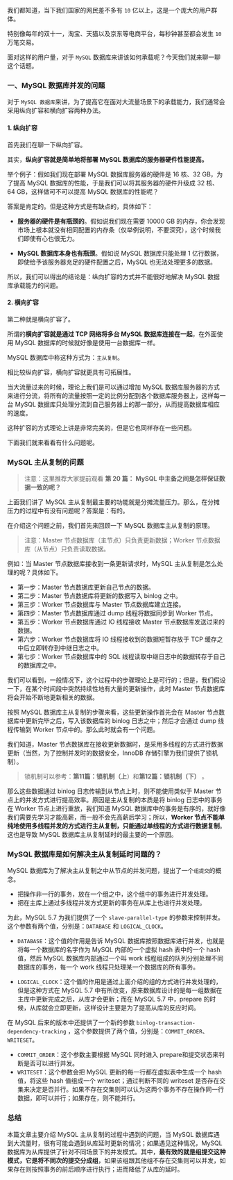 我们都知道，当下我们国家的网民差不多有 `10` 亿以上，这是一个庞大的用户群体。

特别像每年的双十一，淘宝、天猫以及京东等电商平台，每秒钟甚至都会发生 `10` 万笔交易。

面对这样的用户量，对于 `MySQL` 数据库来讲该如何承载呢？今天我们就来聊一聊这个话题。

### 一、MySQL 数据库并发的问题

对于 `MySQL 数据库`来讲，为了提高它在面对大流量场景下的承载能力，我们通常会采用纵向扩容和横向扩容两种办法。

#### 1. 纵向扩容

首先我们在聊一下纵向扩容。

其实，**纵向扩容就是简单地将部署 MySQL 数据库的服务器硬件性能提高。**

举个例子：假如我们现在部署 MySQL 数据库服务器的硬件是 16 核、32 GB，为了提高 MySQL 数据库的性能，于是我们可以将其服务器的硬件升级成 32 核、64 GB，这样做可不可以提高 MySQL 数据库的性能呢？

答案是肯定的。但是这种方式是有缺点的，具体如下：

- **服务器的硬件是有瓶颈的**。假如说我们现在需要 10000 GB 的内存，你会发现市场上根本就没有相同配置的内存条（仅举例说明，不要深究），这个时候我们即使有心也很无力。

- **MySQL 数据库本身也有瓶颈**。假如说 MySQL 数据库只能处理 1 亿行数据，即使给予该服务器充足的硬件配置之后，MySQL 也无法处理更多的数据。

所以，我们可以得出的结论是：纵向扩容的方式并不能很好地解决 MySQL 数据库承载能力的问题。

#### 2. 横向扩容

第二种就是横向扩容了。

所谓的**横向扩容就是通过 TCP 网络将多台 MySQL 数据库连接在一起**，在外面使用 MySQL 数据库的时候就好像是使用一台数据库一样。

MySQL 数据库中称这种方式为：`主从复制`。

相比较纵向扩容，横向扩容就更具有可拓展性。

当大流量过来的时候，理论上我们是可以通过增加 MySQL 数据库服务器的方式来进行分流，将所有的流量按照一定的比例分配到各个数据库服务器上，这样每一台 MySQL 数据库只处理分流到自己服务器上的那一部分，从而提高数据库相应的速度。

这种扩容的方式理论上讲是非常完美的，但是它也同样存在一些问题。

下面我们就来看看有什么问题呢。

### MySQL 主从复制的问题

> 注意：这里推荐大家提前观看 **第 20 篇： MySQL 中主备之间是怎样保证数据一致的呢？**

上面我们讲了 MySQL 主从复制最主要的功能就是分摊流量压力。那么，在分摊压力的过程中有没有问题呢？答案是：有的。

在介绍这个问题之前，我们首先来回顾一下 MySQL 数据库主从复制的原理。

> 注意：Master 节点数据库（主节点）只负责更新数据；Worker 节点数据库（从节点）只负责读取数据。

例如：当 Master 节点数据库接收到一条更新请求时，MySQL 主从复制是怎么处理的呢？具体如下。

- 第一步：Master 节点数据库更新自己节点的数据。
- 第二步：Master 节点数据库将更新的数据写入 binlog 之中。
- 第三步：Worker 节点数据库与 Master 节点数据库建立连接。
- 第四步：Master 节点数据库通过 dump 线程将数据同步到 Worker 节点。
- 第五步：Worker 节点数据库通过 IO 线程接收 Master 节点数据库发送过来的数据。
- 第六步：Worker 节点数据库将 IO 线程接收到的数据短暂存放于 TCP 缓存之中后立即转存到中继日志之中。
- 第七步：Worker 节点数据库中的 SQL 线程读取中继日志中的数据转存于自己的数据库之中。

我们可以看到，一般情况下，这个过程中的步骤理论上是可行的；但是，我们假设一下，在某个时间段中突然持续性地有大量的更新操作，此时 Master 节点数据库将会开始不断地更新相关的数据。

按照 MySQL 数据库主从复制的步骤来看，这些更新操作首先会在 Master 节点数据库中更新完毕之后，写入该数据库的 binlog 日志之中；然后才会通过 dump 线程传输到 Worker 节点中的。那么此时就会有一个问题。

我们知道，Master 节点数据库在接收更新数据时，是采用多线程的方式进行数据更新（当然，为了控制并发时的数据安全，InnoDB 存储引擎为我们提供了锁机制）。

> 锁机制可以参考：**第11篇：锁机制（上**）和**第12篇：锁机制（下）** 。

那么这些数据通过 binlog 日志传输到从节点上时，则不能使用类似于 Master 节点上的并发方式进行提高效率。原因是主从复制的本质是将 binlog 日志中的事务在 Worker 节点上进行重放，我们知道 MySQL 数据库中的事务是有序的，就好像我们需要先学习才能高薪，而一般不会先高薪后学习；所以，**Worker 节点不能单纯地使用多线程并发的方式进行主从复制，只能通过单线程的方式进行数据复制**。这也是导致 MySQL 数据库主从复制延时的最主要的一个原因。

### MySQL 数据库是如何解决主从复制延时问题的？
MySQL 数据库为了解决主从复制之中从节点的并发问题，提出了一个`组提交`的概念。

- 把操作非一行的事务，放在一个组之中，这个组中的事务进行并发处理。
- 把在主库上通过多线程并发方式更新的事务在从库上也进行并发处理。

为此，MySQL 5.7 为我们提供了一个 `slave-parallel-type` 的参数来控制并发。这个参数有两个值，分别是：`DATABASE` 和 `LOGICAL_CLOCK`。

- `DATABASE`：这个值的作用是告诉 MySQL 数据库按照数据库进行并发，也就是将每一个数据库的名字作为 MySQL 内部的一个虚拟 hash 表中的一个 hash 值，然后 MySQL 数据库内部通过一个叫 work 线程组成的队列分别处理不同数据库的事务，每一个 work 线程只处理某一个数据库的所有事务。

- `LOGICAL_CLOCK`：这个值的作用是通过上面介绍的组的方式进行并发处理的，但是这种方式在 MySQL 5.7 中有所改变，原来数据库设计的是每一组数据在主库中更新完成之后，从库才会更新；而在 MySQL 5.7 中，prepare 的时候，从库就会立即更新，这样设计主要是为了提高从库的反应时间。

在 MySQL 后来的版本中还提供了一个新的参数 `binlog-transaction-dependency-tracking` ，这个参数提供了两个值，分别是：`COMMIT_ORDER`、`WRITESET`。

- `COMMIT_ORDER`：这个参数主要根据 MySQL 同时进入 prepare和提交状态来判断是否可以进行并发。
- `WRITESET`：这个参数会把 MySQL 更新的每一行都在虚拟表中生成一个 hash 值，将这些 hash 值组成一个 writeset；通过判断不同的 writeset 是否存在交集来决定是否并行。如果不存在交集则可以认为这两个事务不存在操作同一行数据，即可以并行；如果存在，则不能并行。

### 总结

本篇文章主要介绍 MySQL 主从复制的过程中遇到的问题，当 MySQL 数据库遇到大流量时，很有可能会遇到从库延时更新的情况；如果遇见这种情况，MySQL 数据库为从库提供了针对不同场景下的并发模式。其中，**最有效的就是组提交这种模式，它是将不同次的提交分成组**，如果该组跟其他组不存在交集则可以并发，如果存在则按照事务的前后顺序进行执行；进而降低了从库的延时。